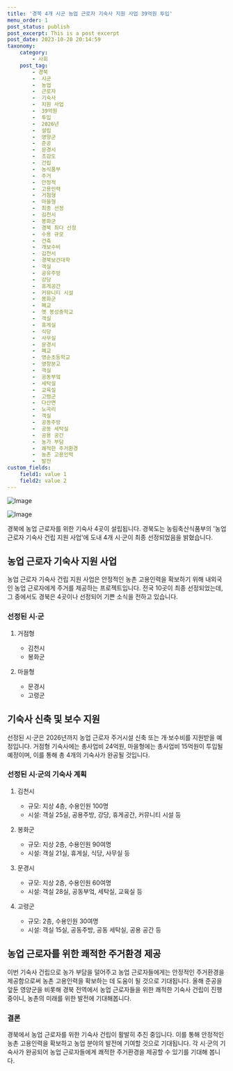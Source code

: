 ```yaml
---
title: '경북 4개 시군 농업 근로자 기숙사 지원 사업 39억원 투입'
menu_order: 1
post_status: publish
post_excerpt: This is a post excerpt
post_date: 2023-10-20 20:14:59
taxonomy:
    category:
        - 사회
    post_tag:
        - 경북
        -  시군
        -  농업
        -  근로자
        -  기숙사
        -  지원 사업
        -  39억원
        -  투입
        -  2026년
        -  설립
        -  영양군
        -  준공
        -  문경시
        -  조감도
        -  건립
        -  농식품부
        -  주거
        -  안정적
        -  고용인력
        -  거점형
        -  마을형
        -  최종 선정
        -  김천시
        -  봉화군
        -  경북 최다 선정
        -  수용 규모
        -  건축
        -  개보수비
        -  김천시
        -  경북보건대학
        -  객실
        -  공유주방
        -  강당
        -  휴게공간
        -  커뮤니티 시설
        -  봉화군
        -  폐교
        -  옛 봉성중학교
        -  객실
        -  휴게실
        -  식당
        -  사무실
        -  문경시
        -  폐교
        -  영순초등학교
        -  영창분교
        -  객실
        -  공동부엌
        -  세탁실
        -  교육실
        -  고령군
        -  다산면
        -  노곡리
        -  객실
        -  공동주방
        -  공동 세탁실
        -  공용 공간
        -  농가 부담
        -  쾌적한 주거환경
        -  농촌 고용인력
        -  발전
custom_fields:
    field1: value 1
    field2: value 2
---
```


![Image](https://imgnews.pstatic.net/image/662/2024/02/06/0000037132_001_20240206161601694.jpg?type=w647)

![Image](https://imgnews.pstatic.net/image/662/2024/02/06/0000037132_002_20240206161601828.png?type=w647)


경북에 농업 근로자를 위한 기숙사 4곳이 설립됩니다. 경북도는 농림축산식품부의 '농업 근로자 기숙사 건립 지원 사업'에 도내 4개 시·군이 최종 선정되었음을 밝혔습니다.

## 농업 근로자 기숙사 지원 사업
농업 근로자 기숙사 건립 지원 사업은 안정적인 농촌 고용인력을 확보하기 위해 내외국인 농업 근로자에게 주거를 제공하는 프로젝트입니다. 전국 10곳이 최종 선정되었는데, 그 중에서도 경북은 4곳이나 선정되어 기쁜 소식을 전하고 있습니다.

### 선정된 시·군
1. 거점형
    - 김천시
    - 봉화군

2. 마을형
    - 문경시
    - 고령군

## 기숙사 신축 및 보수 지원
선정된 시·군은 2026년까지 농업 근로자 주거시설 신축 또는 개·보수비를 지원받을 예정입니다. 거점형 기숙사에는 총사업비 24억원, 마을형에는 총사업비 15억원이 투입될 예정이며, 이를 통해 총 4개의 기숙사가 완공될 것입니다.

### 선정된 시·군의 기숙사 계획
1. 김천시
    - 규모: 지상 4층, 수용인원 100명
    - 시설: 객실 25실, 공용주방, 강당, 휴게공간, 커뮤니티 시설 등

2. 봉화군
    - 규모: 지상 2층, 수용인원 90여명
    - 시설: 객실 21실, 휴게실, 식당, 사무실 등

3. 문경시
    - 규모: 지상 2층, 수용인원 60여명
    - 시설: 객실 28실, 공동부엌, 세탁실, 교육실 등

4. 고령군
    - 규모: 2층, 수용인원 30여명
    - 시설: 객실 15실, 공동주방, 공동 세탁실, 공용 공간 등

## 농업 근로자를 위한 쾌적한 주거환경 제공
이번 기숙사 건립으로 농가 부담을 덜어주고 농업 근로자들에게는 안정적인 주거환경을 제공함으로써 농촌 고용인력을 확보하는 데 도움이 될 것으로 기대됩니다. 올해 준공을 앞둔 영양군을 비롯해 경북 전역에서 농업 근로자들을 위한 쾌적한 기숙사 건립이 진행 중이니, 농촌의 미래를 위한 발전에 기대해봅니다.

### 결론
경북에서 농업 근로자를 위한 기숙사 건립이 활발히 추진 중입니다. 이를 통해 안정적인 농촌 고용인력을 확보하고 농업 분야의 발전에 기여할 것으로 기대됩니다. 각 시·군의 기숙사가 완공되어 농업 근로자들에게 쾌적한 주거환경을 제공할 수 있기를 기대해 봅니다.

